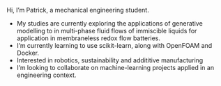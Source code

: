 Hi, I’m Patrick, a mechanical engineering student.
- My studies are currently exploring the applications of generative modelling to in multi-phase fluid flows of immiscible liquids for application in membraneless redox flow batteries.
- I’m currently learning to use scikit-learn, along with OpenFOAM and Docker.
- Interested in robotics, sustainability and addititive manufacturing
- I’m looking to collaborate on machine-learning projects applied in an engineering context.

<!---
paddyknight7/paddyknight7 is a ✨ special ✨ repository because its `README.md` (this file) appears on your GitHub profile.
You can click the Preview link to take a look at your changes.
--->
